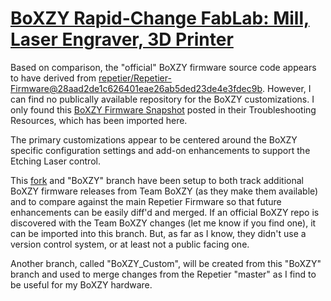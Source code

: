 
# [BoXZY Rapid-Change FabLab: Mill, Laser Engraver, 3D Printer](http://www.boxzy.com/)

Based on comparison, the "official" BoXZY firmware source code appears to have derived from [repetier/Repetier-Firmware@28aad2de1c626401eae26ab5ded23de4e3fdec9b](https://github.com/repetier/Repetier-Firmware/commit/28aad2de1c626401eae26ab5ded23de4e3fdec9b). 
However, I can find no publically available repository for the BoXZY customizations.  I only found this [BoXZY Firmware Snapshot](http://boxzy.dozuki.com/Guide/Files/33) posted in their Troubleshooting Resources, which has been imported here.

The primary customizations appear to be centered around the BoXZY specific configuration settings and add-on enhancements to support the Etching Laser control.

This [fork](https://github.com/dewhisna/Repetier-Firmware) and "BoXZY" branch have been setup to both track additional BoXZY firmware releases from Team BoXZY (as they make them available) and to compare against the main Repetier Firmware so that future enhancements can be easily diff'd and merged.
If an official BoXZY repo is discovered with the Team BoXZY changes (let me know if you find one), it can be imported into this branch.  But, as far as I know, they didn't use a version control system, or at least not a public facing one.

Another branch, called "BoXZY_Custom", will be created from this "BoXZY" branch and used to merge changes from the Repetier "master" as I find to be useful for my BoXZY hardware.

